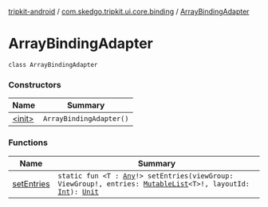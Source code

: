 [tripkit-android](../../index.md) / [com.skedgo.tripkit.ui.core.binding](../index.md) / [ArrayBindingAdapter](./index.md)

# ArrayBindingAdapter

`class ArrayBindingAdapter`

### Constructors

| Name | Summary |
|---|---|
| [&lt;init&gt;](-init-.md) | `ArrayBindingAdapter()` |

### Functions

| Name | Summary |
|---|---|
| [setEntries](set-entries.md) | `static fun <T : `[`Any`](https://kotlinlang.org/api/latest/jvm/stdlib/kotlin/-any/index.html)`!> setEntries(viewGroup: ViewGroup!, entries: `[`MutableList`](https://kotlinlang.org/api/latest/jvm/stdlib/kotlin.collections/-mutable-list/index.html)`<T>!, layoutId: `[`Int`](https://kotlinlang.org/api/latest/jvm/stdlib/kotlin/-int/index.html)`): `[`Unit`](https://kotlinlang.org/api/latest/jvm/stdlib/kotlin/-unit/index.html) |
